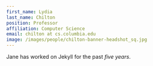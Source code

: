 ```yaml
---
first_name: Lydia 
last_name: Chilton
position: Professor
affiliation: Computer Science
email: chilton at cs.columbia.edu
image: /images/people/chilton-banner-headshot_sq.jpg
---
```

Jane has worked on Jekyll for the past *five years*.